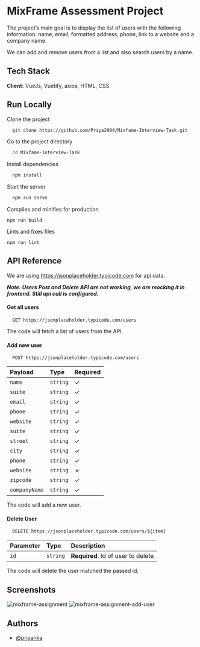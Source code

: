 # MixFrame Assessment Project

The project’s main goal is to display the list of users with the following information:
name, email, formatted address, phone, link to a website and a company name.

We can add and remove users from a list and also search users by a name.


## Tech Stack

**Client:** VueJs, Vuetify, axios, HTML, CSS


## Run Locally

Clone the project

```bash
  git clone https://github.com/Priya2994/Mixfame-Interview-Task.git
```

Go to the project directory

```bash
  cd Mixfame-Interview-Task
```

Install dependencies

```bash
  npm install
```

Start the server

```bash
  npm run serve
```

Compiles and minifies for production
```
npm run build
```

Lints and fixes files
```
npm run lint
```


## API Reference

We are using https://jsonplaceholder.typicode.com for api data.

***Note: Users Post and Delete API are not working, we are mocking it in frontend. Still api call is configured.***

#### Get all users

```http
  GET https://jsonplaceholder.typicode.com/users
```

The code will fetch a list of users from the API.

#### Add new user

```http
  POST https://jsonplaceholder.typicode.com/users
```

| Payload | Type     | Required                       |
| :-------- | :------- | :-------------------------------- |
| `name`      | `string` | &check; |
| `suite`      | `string` | &check; |
| `email`      | `string` | &check;|
| `phone`      | `string` |&check;|
| `website`      | `string` |&check;|
| `suite`      | `string` | &check;|
| `street`      | `string` | &check;|
| `city`      | `string` | &check;|
| `phone`      | `string` | &check;|
| `website`      | `string` | &cross;|
| `zipcode`      | `string` | &check;|
| `companyName`      | `string` | &check;|

The code will add a new user.

#### Delete User

```http
  DELETE https://jsonplaceholder.typicode.com/users/${item}
```

| Parameter | Type     | Description                       |
| :-------- | :------- | :-------------------------------- |
| `id`      | `string` | **Required**. Id of user to delete |

The code will delete the user matched the passed id.
## Screenshots
![mixframe-assignment](https://user-images.githubusercontent.com/52796685/179196121-bd32a2c2-c887-420b-9778-a5606720851f.png)
![mixframe-assignment-add-user](https://user-images.githubusercontent.com/52796685/179196741-06a0043b-cef9-45c7-bf97-a1e0adae054f.png)


## Authors

- [@priyanka](https://github.com/Priya2994)


